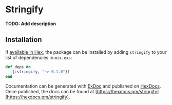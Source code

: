 # Stringify

**TODO: Add description**

## Installation

If [available in Hex](https://hex.pm/docs/publish), the package can be installed
by adding `stringify` to your list of dependencies in `mix.exs`:

```elixir
def deps do
  [{:stringify, "~> 0.1.0"}]
end
```

Documentation can be generated with [ExDoc](https://github.com/elixir-lang/ex_doc)
and published on [HexDocs](https://hexdocs.pm). Once published, the docs can
be found at [https://hexdocs.pm/stringify](https://hexdocs.pm/stringify).

